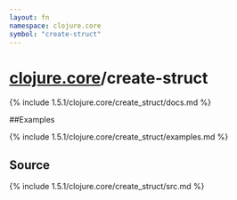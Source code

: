 ```yaml
---
layout: fn
namespace: clojure.core
symbol: "create-struct"
---
```


# [clojure.core](../)/create-struct

{% include 1.5.1/clojure.core/create_struct/docs.md %}

##Examples

{% include 1.5.1/clojure.core/create_struct/examples.md %}
## Source
{% include 1.5.1/clojure.core/create_struct/src.md %}

